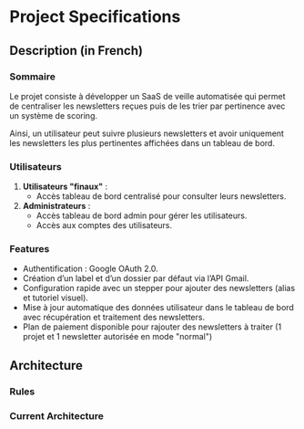 # Project Specifications

## Description (in French)

### Sommaire

Le projet consiste à développer un SaaS de veille automatisée qui permet de centraliser les newsletters reçues puis de les trier par pertinence avec un système de scoring.

Ainsi, un utilisateur peut suivre plusieurs newsletters et avoir uniquement les newsletters les plus pertinentes affichées dans un tableau de bord.

### Utilisateurs

1. **Utilisateurs "finaux"** :
   - Accès tableau de bord centralisé pour consulter leurs newsletters.
2. **Administrateurs** :
   - Accès tableau de bord admin pour gérer les utilisateurs.
   - Accès aux comptes des utilisateurs.

### Features

- Authentification : Google OAuth 2.0.
- Création d’un label et d’un dossier par défaut via l’API Gmail.
- Configuration rapide avec un stepper pour ajouter des newsletters (alias et tutoriel visuel).
- Mise à jour automatique des données utilisateur dans le tableau de bord avec récupération et traitement des newsletters.
- Plan de paiement disponible pour rajouter des newsletters à traiter (1 projet et 1 newsletter autorisée en mode "normal")

## Architecture

### Rules

### Current Architecture

<!-- docs/project-structure.txt -->

```txt

```
